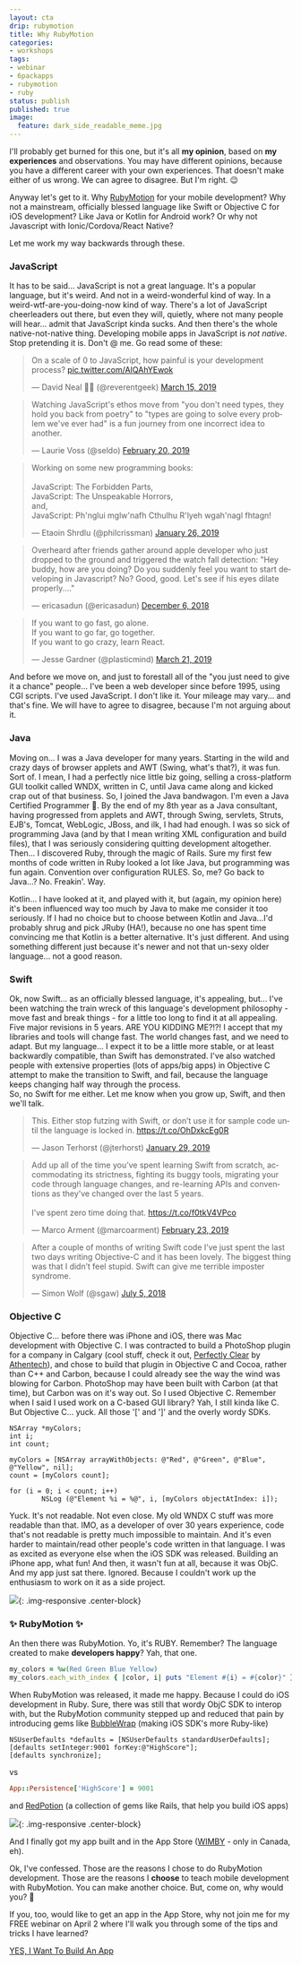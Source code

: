 ```yaml
---
layout: cta
drip: rubymotion
title: Why RubyMotion 
categories:
- workshops
tags:
- webinar
- 6packapps
- rubymotion
- ruby
status: publish
published: true
image:
  feature: dark_side_readable_meme.jpg
---
```

I'll probably get burned for this one, but it's all **my opinion**, based on **my experiences** and 
observations. You may have different opinions, because you have a different career with your own 
experiences.  That doesn't make either of us wrong.  We can agree to disagree. But I'm right. 😉
 
Anyway let's get to it.  Why [RubyMotion](http://rubymotion.com) for your mobile development?  Why not a mainstream, 
officially blessed language like Swift or Objective C for iOS development?  Like Java or Kotlin 
for Android work?  Or why not Javascript with Ionic/Cordova/React Native?

Let me work my way backwards through these.  

### JavaScript

It has to be said... JavaScript is not a great language. It's a popular language, but it's weird.
And not in a weird-wonderful kind of way. In a weird-wtf-are-you-doing-now kind of way. There's a 
lot of JavaScript cheerleaders out there, but even they will, quietly, where not many people will 
hear... admit that JavaScript kinda sucks.  And then there's the whole native-not-native thing.
Developing mobile apps in JavaScript is *not* *native*. Stop pretending it is. Don't @ me. Go read 
some of these:

<blockquote class="twitter-tweet" data-lang="en"><p lang="en" dir="ltr">On a scale of 0 to JavaScript, how painful is your development process? <a href="https://t.co/AIQAhYEwok">pic.twitter.com/AIQAhYEwok</a></p>&mdash; David Neal 🥓🥑 (@reverentgeek) <a href="https://twitter.com/reverentgeek/status/1106603703522480130?ref_src=twsrc%5Etfw">March 15, 2019</a></blockquote> <script async src="https://platform.twitter.com/widgets.js" charset="utf-8"></script> 

<blockquote class="twitter-tweet" data-lang="en"><p lang="en" dir="ltr">Watching JavaScript&#39;s ethos move from &quot;you don&#39;t need types, they hold you back from poetry&quot; to &quot;types are going to solve every problem we&#39;ve ever had&quot; is a fun journey from one incorrect idea to another.</p>&mdash; Laurie Voss (@seldo) <a href="https://twitter.com/seldo/status/1098222731861012481?ref_src=twsrc%5Etfw">February 20, 2019</a></blockquote> <script async src="https://platform.twitter.com/widgets.js" charset="utf-8"></script> 

<blockquote class="twitter-tweet" data-lang="en"><p lang="en" dir="ltr">Working on some new programming books:<br><br>JavaScript: The Forbidden Parts,<br>JavaScript: The Unspeakable Horrors, <br>and,<br>JavaScript: Ph&#39;nglui mglw&#39;nafh Cthulhu R&#39;lyeh wgah&#39;nagl fhtagn!</p>&mdash; Etaoin Shrdlu (@philcrissman) <a href="https://twitter.com/philcrissman/status/1088984133143908352?ref_src=twsrc%5Etfw">January 26, 2019</a></blockquote> <script async src="https://platform.twitter.com/widgets.js" charset="utf-8"></script> 

<blockquote class="twitter-tweet" data-lang="en"><p lang="en" dir="ltr">Overheard after friends gather around apple developer who just dropped to the ground and triggered the watch fall detection: &quot;Hey buddy, how are you doing? Do you suddenly feel you want to start developing in Javascript? No? Good, good. Let&#39;s see if his eyes dilate properly....&quot;</p>&mdash; ericasadun (@ericasadun) <a href="https://twitter.com/ericasadun/status/1070501980395659264?ref_src=twsrc%5Etfw">December 6, 2018</a></blockquote> <script async src="https://platform.twitter.com/widgets.js" charset="utf-8"></script> 

<blockquote class="twitter-tweet" data-lang="en"><p lang="en" dir="ltr">If you want to go fast, go alone. <br>If you want to go far, go together.<br>If you want to go crazy, learn React.</p>&mdash; Jesse Gardner (@plasticmind) <a href="https://twitter.com/plasticmind/status/1108712742020628482?ref_src=twsrc%5Etfw">March 21, 2019</a></blockquote> <script async src="https://platform.twitter.com/widgets.js" charset="utf-8"></script> 

And before we move on, and just to forestall all of the "you just need to give it a chance" people...
I've been a web developer since before 1995, using CGI scripts. I've used JavaScript. I don't like 
it. Your mileage may vary... and that's fine. We will have to agree to disagree, because I'm not 
arguing about it. 

### Java

Moving on... I was a Java developer for many years. Starting in the wild and crazy days of browser 
applets and AWT (Swing, what's that?), it was fun.  Sort of.  I mean, I had a perfectly nice little 
biz going, selling a cross-platform GUI toolkit called WNDX, written in C, until Java came along 
and kicked crap out of that business.  So, I joined the Java bandwagon.  I'm even a Java Certified
Programmer 🤪.  By the end of my 8th year 
as a Java consultant, having progressed from applets and AWT, through Swing, servlets, Struts, 
EJB's, Tomcat, WebLogic, JBoss, and ilk, I had had enough.  I was so sick of programming Java (and 
by that I mean writing XML configuration and build files), that I was seriously considering quitting 
development altogether.  Then... I discovered Ruby, through the magic of Rails. Sure my first few 
months of code written in Ruby looked a lot like Java, but programming was fun again.  Convention 
over configuration RULES. So, me? Go back to Java...? No. Freakin'. Way.

Kotlin... I have looked at it, and played with it, but (again, my opinion here) it's been influenced 
way too much by Java to make me consider it too seriously. If I had no choice but to choose between 
Kotlin and Java...I'd probably shrug and pick JRuby (HA!), because no one has 
spent time convincing me that Kotlin is a better alternative. It's just different.  And using something 
different just because it's newer and not that un-sexy older language... not a good reason.  

### Swift

Ok, now Swift... as an officially blessed language, it's appealing, but... I've been watching the 
train wreck of this language's development philosophy - move fast and break things - for a little 
too long to find it at all appealing.  Five major revisions in 5 years. ARE YOU KIDDING ME?!?! I 
accept that my libraries and tools will change fast.  The world changes fast, and we need to adapt.
But my language... I expect it to be a 
little more stable, or at least backwardly compatible, than Swift has demonstrated. I've also 
watched people with extensive properties (lots of apps/big apps) in Objective C attempt to make 
the transition to Swift, and fail, because the language keeps changing half way through the process.  
So, no Swift for me either. Let me know when you grow up, Swift, and then we'll talk.

<blockquote class="twitter-tweet" data-lang="en"><p lang="en" dir="ltr">This. Either stop futzing with Swift, or don’t use it for sample code until the language is locked in. <a href="https://t.co/OhDxkcEg0R">https://t.co/OhDxkcEg0R</a></p>&mdash; Jason Terhorst (@jterhorst) <a href="https://twitter.com/jterhorst/status/1090348428310253569?ref_src=twsrc%5Etfw">January 29, 2019</a></blockquote> <script async src="https://platform.twitter.com/widgets.js" charset="utf-8"></script> 

<blockquote class="twitter-tweet" data-lang="en"><p lang="en" dir="ltr">Add up all of the time you’ve spent learning Swift from scratch, accommodating its strictness, fighting its buggy tools, migrating your code through language changes, and re-learning APIs and conventions as they’ve changed over the last 5 years.<br><br>I’ve spent zero time doing that. <a href="https://t.co/f0tkV4VPco">https://t.co/f0tkV4VPco</a></p>&mdash; Marco Arment (@marcoarment) <a href="https://twitter.com/marcoarment/status/1099406116516253696?ref_src=twsrc%5Etfw">February 23, 2019</a></blockquote> <script async src="https://platform.twitter.com/widgets.js" charset="utf-8"></script> 

<blockquote class="twitter-tweet"><p lang="en" dir="ltr">After a couple of months of writing Swift code I’ve just spent the last two days writing Objective-C and it has been lovely. The biggest thing was that I didn’t feel stupid. Swift can give me terrible imposter syndrome.</p>&mdash; Simon Wolf (@sgaw) <a href="https://twitter.com/sgaw/status/1014893180788133888?ref_src=twsrc%5Etfw">July 5, 2018</a></blockquote> <script async src="https://platform.twitter.com/widgets.js" charset="utf-8"></script>


### Objective C

Objective C... before there was iPhone and iOS, there was Mac development with Objective C. I was 
contracted to build a PhotoShop plugin for a company in Calgary (cool stuff, check it out, 
[Perfectly Clear](https://www.athentech.com/get-perfectly-clear-free-2) by [Athentech](https://www.athentech.com)), 
and chose to build that plugin in Objective C and Cocoa, rather 
than C++ and Carbon, because I could already see the way the wind was blowing for Carbon.  PhotoShop may 
have been built with Carbon (at that time), but Carbon was on it's way out.  So I used Objective C. 
Remember when I said I used work on a C-based GUI library?  Yah, I still kinda like C. But Objective C... yuck. 
All those '\[' and '\]' and the overly wordy SDKs. 

```objc
NSArray *myColors;
int i;
int count;

myColors = [NSArray arrayWithObjects: @"Red", @"Green", @"Blue", @"Yellow", nil];
count = [myColors count];

for (i = 0; i < count; i++)
        NSLog (@"Element %i = %@", i, [myColors objectAtIndex: i]);
```

Yuck. It's not readable. Not even close. My old 
WNDX C stuff was more readable than that.  IMO, as a developer of over 30 years experience, code 
that's not readable is pretty much impossible to maintain. And it's even harder to maintain/read 
other people's code written in that language. I was as excited as everyone else when the iOS SDK 
was released. Building an iPhone app, what fun! And then, it wasn't fun at all, because it was ObjC. 
And my app just sat there. Ignored. Because I couldn't work up the enthusiasm to work on it as a side 
project.

![](/img/original/Stick_Guy_Slamming_His_Head_On_Computer.gif){: .img-responsive .center-block}


### ✨ RubyMotion ✨

An then there was RubyMotion. Yo, it's RUBY. Remember? The language created to make **developers 
happy**? Yah, that one. 

```ruby
my_colors = %w(Red Green Blue Yellow)
my_colors.each_with_index { |color, i| puts "Element #{i} = #{color}" }
```
 
When RubyMotion was released, it made me happy. Because I could do iOS 
development in Ruby.  Sure, there was still that wordy ObjC SDK to interop with, but the RubyMotion 
community stepped up and reduced that pain by introducing gems like [BubbleWrap](https://github.com/rubymotion/BubbleWrap) 
(making iOS SDK's more Ruby-like)
 
```objc
NSUserDefaults *defaults = [NSUserDefaults standardUserDefaults];
[defaults setInteger:9001 forKey:@"HighScore"];
[defaults synchronize];
```

vs

```ruby
App::Persistence['HighScore'] = 9001
```
 
and [RedPotion](http://docs.redpotion.org/en/latest/) (a collection of gems like Rails, that help you build iOS apps)

![](/img/original/swapi_potion_screen.png){: .img-responsive .center-block}
 
And I finally got my app built and in the App Store ([WIMBY](https://wimby.ca) - only in Canada, eh).

Ok, I've confessed. Those are the reasons I chose to do RubyMotion development. Those are the 
reasons I **choose** to teach mobile development with RubyMotion. You can make another choice. But, 
come on, why would you? 🤘

If you, too, would like to get an app in the App Store, why not join me for my FREE 
webinar on April 2 where I'll walk you through some of the tips and tricks I have learned?

<div class="row cta-margin">
    <div class="col-sm-12 text-center"> 
        <a href="http://drip.la/c/eyJhY2NvdW50X2lkIjoiNjg0MjExMSIsInRyaWdnZXJfaWQiOiIzMTc0MTY3MzgiLCJkeW5hbWljX3VybCI6bnVsbCwidXJsIjoiaHR0cHM6Ly93bmR4c2Nob29sLmVhc3l3ZWJpbmFyLmxpdmUvcmVnaXN0cmF0aW9uIn0" class="btn btn-warning">YES, I Want To Build An App</a>
    </div>
</div>

 